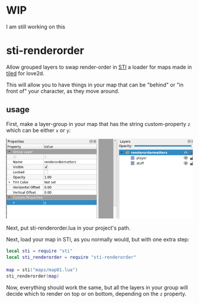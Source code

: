 # WIP

I am still working on this

# sti-renderorder
Allow grouped layers to swap render-order in [STI](https://github.com/karai17/Simple-Tiled-Implementation) a loader for maps made in [tiled](https://www.mapeditor.org/) for love2d.

This will allow you to have things in your map that can be "behind" or "in front of" your character, as they move around.

## usage

First, make a layer-group in your map that has the string custom-property `z` which can be either `x` or `y`:

![screenshot of properties in tiled](screen1.png)

Next, put sti-renderorder.lua in your project's path.

Next, load your map in STI, as you normally would, but with one extra step:

```lua
local sti = require "sti"
local sti_renderorder = require "sti-renderorder"

map = sti("maps/map01.lua")
sti_renderorder(map)
```

Now, everything should work the same, but all the layers in your group will decide which to render on top or on bottom, depending on the `z` property.
